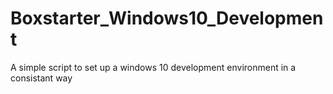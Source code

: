 # Boxstarter_Windows10_Development
A simple script to set up a windows 10 development environment in a consistant way
